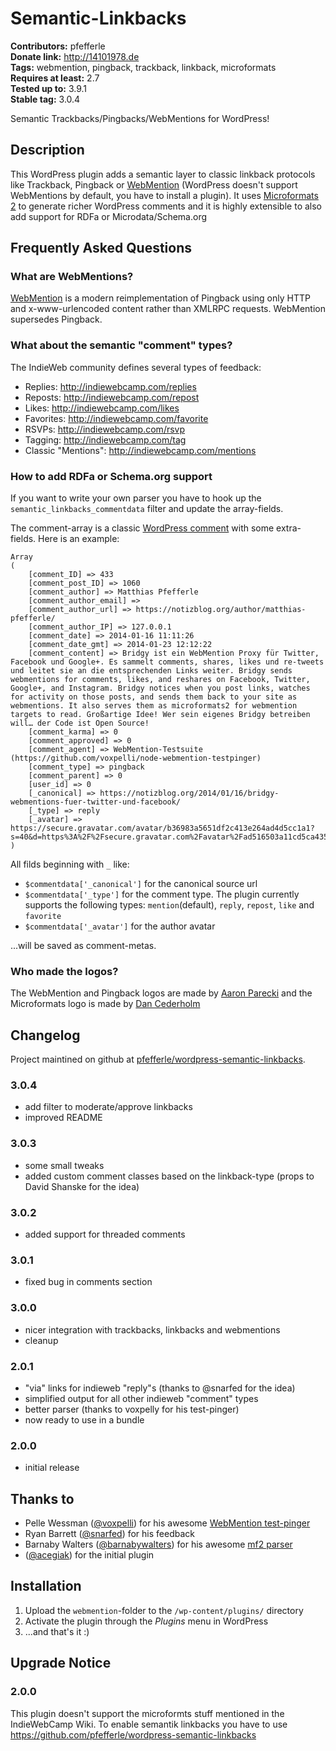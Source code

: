 # Semantic-Linkbacks #
**Contributors:** pfefferle  
**Donate link:** http://14101978.de  
**Tags:** webmention, pingback, trackback, linkback, microformats  
**Requires at least:** 2.7  
**Tested up to:** 3.9.1  
**Stable tag:** 3.0.4  

Semantic Trackbacks/Pingbacks/WebMentions for WordPress!

## Description ##

This WordPress plugin adds a semantic layer to classic linkback protocols like Trackback, Pingback or [WebMention](https://github.com/pfefferle/wordpress-webmention) (WordPress doesn't support WebMentions by default, you have to install a plugin). It uses [Microformats 2](http://microformats.org/wiki/microformats2) to generate richer WordPress comments and it is highly extensible to also add support for RDFa or Microdata/Schema.org

## Frequently Asked Questions ##

### What are WebMentions? ###

[WebMention](http://indiewebcamp.com/webmention) is a modern reimplementation of Pingback using only HTTP and x-www-urlencoded content rather than XMLRPC requests. WebMention supersedes Pingback.

### What about the semantic "comment" types? ###

The IndieWeb community defines several types of feedback:

* Replies: <http://indiewebcamp.com/replies>
* Reposts: <http://indiewebcamp.com/repost>
* Likes: <http://indiewebcamp.com/likes>
* Favorites: <http://indiewebcamp.com/favorite>
* RSVPs: <http://indiewebcamp.com/rsvp>
* Tagging: <http://indiewebcamp.com/tag>
* Classic "Mentions": <http://indiewebcamp.com/mentions>

### How to add RDFa or Schema.org support ###

If you want to write your own parser you have to hook up the `semantic_linkbacks_commentdata` filter and update the array-fields.

The comment-array is a classic [WordPress comment](http://codex.wordpress.org/get_comment#Return) with some extra-fields. Here is an example:


	Array
	(
		[comment_ID] => 433
		[comment_post_ID] => 1060
		[comment_author] => Matthias Pfefferle
		[comment_author_email] =>
		[comment_author_url] => https://notizblog.org/author/matthias-pfefferle/
		[comment_author_IP] => 127.0.0.1
		[comment_date] => 2014-01-16 11:11:26
		[comment_date_gmt] => 2014-01-23 12:12:22
		[comment_content] => Bridgy ist ein WebMention Proxy für Twitter, Facebook und Google+. Es sammelt comments, shares, likes und re-tweets und leitet sie an die entsprechenden Links weiter. Bridgy sends webmentions for comments, likes, and reshares on Facebook, Twitter, Google+, and Instagram. Bridgy notices when you post links, watches for activity on those posts, and sends them back to your site as webmentions. It also serves them as microformats2 for webmention targets to read. Großartige Idee! Wer sein eigenes Bridgy betreiben will… der Code ist Open Source!
		[comment_karma] => 0
		[comment_approved] => 0
		[comment_agent] => WebMention-Testsuite (https://github.com/voxpelli/node-webmention-testpinger)
		[comment_type] => pingback
		[comment_parent] => 0
		[user_id] => 0
		[_canonical] => https://notizblog.org/2014/01/16/bridgy-webmentions-fuer-twitter-und-facebook/
		[_type] => reply
		[_avatar] => https://secure.gravatar.com/avatar/b36983a5651df2c413e264ad4d5cc1a1?s=40&d=https%3A%2F%2Fsecure.gravatar.com%2Favatar%2Fad516503a11cd5ca435acc9bb6523536%3Fs%3D40&r=G
	)

All filds beginning with `_` like:

* `$commentdata['_canonical']` for the canonical source url
* `$commentdata['_type']` for the comment type. The plugin currently supports the following types: `mention`(default), `reply`, `repost`, `like` and `favorite`
* `$commentdata['_avatar']` for the author avatar

...will be saved as comment-metas.

### Who made the logos? ###

The WebMention and Pingback logos are made by [Aaron Parecki](http://aaronparecki.com) and the Microformats logo is made by [Dan Cederholm](http://simplebits.com/work/microformats/)

## Changelog ##

Project maintined on github at [pfefferle/wordpress-semantic-linkbacks](https://github.com/pfefferle/wordpress-semantic-linkbacks).

### 3.0.4 ###

* add filter to moderate/approve linkbacks
* improved README

### 3.0.3 ###

* some small tweaks
* added custom comment classes based on the linkback-type (props to David Shanske for the idea)

### 3.0.2 ###

* added support for threaded comments

### 3.0.1 ###

* fixed bug in comments section

### 3.0.0 ###

* nicer integration with trackbacks, linkbacks and webmentions
* cleanup

### 2.0.1 ###

* "via" links for indieweb "reply"s (thanks to @snarfed for the idea)
* simplified output for all other indieweb "comment" types
* better parser (thanks to voxpelly for his test-pinger)
* now ready to use in a bundle

### 2.0.0 ###

* initial release

## Thanks to ##

* Pelle Wessman ([@voxpelli](https://github.com/voxpelli)) for his awesome [WebMention test-pinger](https://github.com/voxpelli/node-webmention-testpinger)
* Ryan Barrett ([@snarfed](https://github.com/snarfed)) for his feedback
* Barnaby Walters ([@barnabywalters](https://github.com/barnabywalters)) for his awesome [mf2 parser](https://github.com/indieweb/php-mf2)
* ([@acegiak](https://github.com/acegiak)) for the initial plugin

## Installation ##

1. Upload the `webmention`-folder to the `/wp-content/plugins/` directory
2. Activate the plugin through the *Plugins* menu in WordPress
3. ...and that's it :)

## Upgrade Notice ##

### 2.0.0 ###

This plugin doesn't support the microformts stuff mentioned in the IndieWebCamp Wiki.
To enable semantik linkbacks you have to use <https://github.com/pfefferle/wordpress-semantic-linkbacks>
